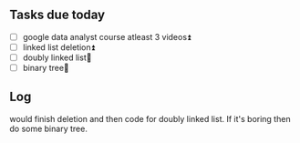 ## Tasks due today
- [ ] google data analyst course atleast 3 videos⏫ 
- [ ] linked list deletion⏫ 
- [ ] doubly linked list🔼 
- [ ] binary tree🔼 
## Log
would finish deletion and then code for doubly linked list. If it's boring then do some binary tree.
